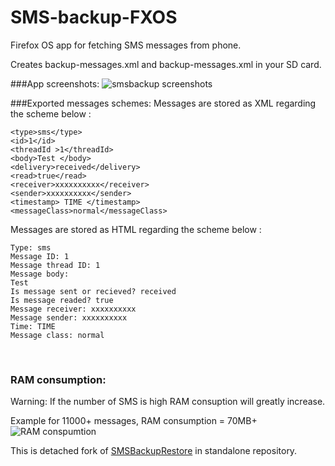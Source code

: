 # SMS-backup-FXOS
Firefox OS app for fetching SMS messages from phone.

Creates backup-messages.xml and backup-messages.xml in your SD card.

###App screenshots:
![smsbackup screenshots](https://cloud.githubusercontent.com/assets/11082452/9813430/b4850812-5885-11e5-8840-e7216903be32.jpg)

###Exported messages schemes:
Messages are stored as XML regarding the scheme below :

<message>

	<type>sms</type>
	<id>1</id> 
	<threadId >1</threadId> 
	<body>Test </body>
	<delivery>received</delivery>
	<read>true</read>
	<receiver>xxxxxxxxxx</receiver>
	<sender>xxxxxxxxxx</sender>
	<timestamp> TIME </timestamp>
	<messageClass>normal</messageClass>
	
</message>

Messages are stored as HTML regarding the scheme below :
<message>

```
Type: sms
Message ID: 1
Message thread ID: 1
Message body:
Test
Is message sent or recieved? received
Is message readed? true
Message receiver: xxxxxxxxxx
Message sender: xxxxxxxxxx
Time: TIME
Message class: normal

```
<br>
</message>

### RAM consumption:
Warning: If the number of SMS is high RAM consuption will greatly increase.

Example for 11000+ messages, RAM consumption = 70MB+
![RAM conspumtion](https://cloud.githubusercontent.com/assets/11082452/9714199/85285434-5556-11e5-9bc2-953123935270.gif)


This is detached fork of [SMSBackupRestore](https://github.com/frayar/SMSBackupRestore/) in standalone repository.
